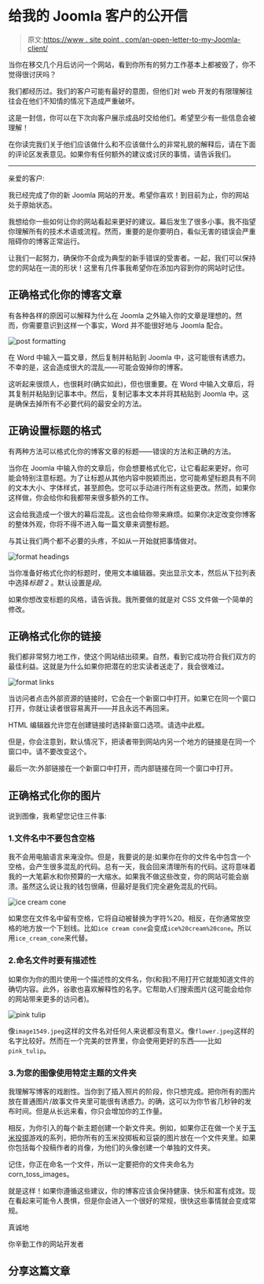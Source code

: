 # 给我的 Joomla 客户的公开信

> 原文:[https://www . site point . com/an-open-letter-to-my-Joomla-client/](https://www.sitepoint.com/an-open-letter-to-my-joomla-client/)

当你在移交几个月后访问一个网站，看到你所有的努力工作基本上都被毁了，你不觉得很讨厌吗？

我们都经历过。我们的客户可能有最好的意图，但他们对 web 开发的有限理解往往会在他们不知情的情况下造成严重破坏。

这是一封信，你可以在下次向客户展示成品时交给他们。希望至少有一些信息会被理解！

在你读完我们关于他们应该做什么和不应该做什么的非常礼貌的解释后，请在下面的评论区发表意见。如果你有任何额外的建议或讨厌的事情，请告诉我们。

*****************************************************************

亲爱的客户:

我已经完成了你的新 Joomla 网站的开发。希望你喜欢！到目前为止，你的网站处于原始状态。

我想给你一些如何让你的网站看起来更好的建议。幕后发生了很多小事。我不指望你理解所有的技术术语或流程。然而，重要的是你要明白，看似无害的错误会严重阻碍你的博客正常运行。

让我们一起努力，确保你不会成为典型的新手错误的受害者。一起，我们可以保持您的网站在一流的形状！这里有几件事我希望你在添加内容到你的网站时记住。

## 正确格式化你的博客文章

有各种各样的原因可以解释为什么在 Joomla 之外输入你的文章是理想的。然而，你需要意识到这样一个事实，Word 并不能很好地与 Joomla 配合。

![post formatting](../Images/26d4d9ea5684edf6a8ea2d576ad4c449.png)

在 Word 中输入一篇文章，然后复制并粘贴到 Joomla 中，这可能很有诱惑力。不幸的是，这会造成很大的混乱——可能会毁掉你的博客。

这听起来很烦人，也很耗时(确实如此)，但也很重要。在 Word 中输入文章后，将其复制并粘贴到记事本中。然后，复制记事本文本并将其粘贴到 Joomla 中。这是确保去掉所有不必要代码的最安全的方法。

## 正确设置标题的格式

有两种方法可以格式化你的博客文章的标题——错误的方法和正确的方法。

当你在 Joomla 中输入你的文章后，你会想要格式化它，让它看起来更好。你可能会特别注意标题。为了让标题从其他内容中脱颖而出，您可能希望标题具有不同的文本大小、字体样式，甚至颜色。您可以手动进行所有这些更改。然而，如果你这样做，你会给你和我都带来很多额外的工作。

这会给我造成一个很大的幕后混乱。这也会给你带来麻烦。如果你决定改变你博客的整体外观，你将不得不进入每一篇文章来调整标题。

与其让我们两个都不必要的头疼，不如从一开始就把事情做对。

![format headings](../Images/6a69e3c1403d86375e70b0fe8f60d435.png)

当你准备好格式化你的标题时，使用文本编辑器。突出显示文本，然后从下拉列表中选择*标题 2* 。默认设置是*段*。

如果你想改变标题的风格，请告诉我。我所要做的就是对 CSS 文件做一个简单的修改。

## 正确格式化你的链接

我们都非常努力地工作，使这个网站结出硕果。自然，看到它成功符合我们双方的最佳利益。这就是为什么如果你把潜在的忠实读者送走了，我会很难过。

![format links](../Images/6d56aefe90badc47ec4f2ee3b3830934.png)

当访问者点击外部资源的链接时，它会在一个新窗口中打开。如果它在同一个窗口打开，你就让读者很容易离开——并且永远不再回来。

HTML 编辑器允许您在创建链接时选择新窗口选项。请选中此框。

但是，你会注意到，默认情况下，把读者带到网站内另一个地方的链接是在同一个窗口中。请不要改变这个。

最后一次:外部链接在一个新窗口中打开，而内部链接在同一个窗口中打开。

## 正确格式化你的图片

说到图像，我希望您记住三件事:

### 1.文件名中不要包含空格

我不会用电脑语言来淹没你。但是，我要说的是:如果你在你的文件名中包含一个空格，会产生很多混乱的代码。总有一天，我会回来清理所有的代码。这将意味着我的一大笔薪水和你预算的一大缩水。如果我不做这些改变，你的网站可能会崩溃。虽然这么说让我的钱包很痛，但最好是我们完全避免混乱的代码。

![ice cream cone](../Images/8776f9309c6c2fdf43af449277f1df14.png)

如果您在文件名中留有空格，它将自动被替换为字符%20。相反，在你通常放空格的地方放一个下划线。比如`ice cream cone`会变成`ice%20cream%20cone`。所以用`ice_cream_cone`来代替。

### 2.命名文件时要有描述性

如果你为你的图片使用一个描述性的文件名，你(和我)不用打开它就能知道文件的确切内容。此外，谷歌也喜欢解释性的名字。它帮助人们搜索图片(这可能会给你的网站带来更多的访问者)。

![pink tulip](../Images/9de83cb346dc0a7f9f4ab233e3fab5a2.png)

像`image1549.jpeg`这样的文件名对任何人来说都没有意义。像`flower.jpeg`这样的名字比较好。然而在一个完美的世界里，你会使用更好的东西——比如`pink_tulip`。

### 3.为您的图像使用特定主题的文件夹

我理解写博客的戏剧性。当你到了插入照片的阶段，你只想完成。把你所有的图片放在普通图片/故事文件夹里可能很有诱惑力。的确，这可以为你节省几秒钟的发布时间。但是从长远来看，你只会增加你的工作量。

相反，为你引入的每个新主题创建一个新文件夹。例如，如果你正在做一个关于[玉米投掷](http://customcorntoss.com/)游戏的系列，把你所有的玉米投掷板和豆袋的图片放在一个文件夹里。如果你包括每个投稿作者的肖像，为他们的头像创建一个单独的文件夹。

记住，你正在命名一个文件，所以一定要把你的文件夹命名为 corn_toss_images。

就是这样！如果你遵循这些建议，你的博客应该会保持健康、快乐和富有成效。现在看起来可能令人畏惧，但是你会进入一个很好的常规，很快这些事情就会变成常规。

真诚地

你辛勤工作的网站开发者

## 分享这篇文章